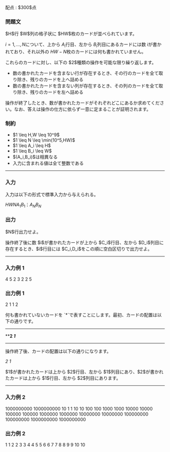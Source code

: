 
<div>

<span>

<span>

<p>
配点 : $300$点
</p>

<div>

<section>

### **問題文**

<p>
$H$行 $W$列の格子状に $HW$枚のカードが並べられています。

$i=1,\ldots,N$について、上から $A_i$行目、左から $B_i$列目にあるカードには数 $i$が書かれており、それ以外の $HW-N$枚のカードには何も書かれていません。
</p>

<p>
これらのカードに対し、以下の $2$種類の操作を可能な限り繰り返します。
</p>

<ul>

<li>
数の書かれたカードを含まない行が存在するとき、その行のカードを全て取り除き、残りのカードを上へ詰める
</li>

<li>
数の書かれたカードを含まない列が存在するとき、その列のカードを全て取り除き、残りのカードを左へ詰める
</li>

</ul>

<p>
操作が終了したとき、数が書かれたカードがそれぞれどこにあるか求めてください。なお、答えは操作の仕方に依らず一意に定まることが証明されます。
</p>

</section>

</div>

<div>

<section>

### **制約**

<ul>

<li>
$1 \leq H,W \leq 10^9$
</li>

<li>
$1 \leq N \leq \min(10^5,HW)$
</li>

<li>
$1 \leq A_i \leq H$
</li>

<li>
$1 \leq B_i \leq W$
</li>

<li>
$(A_i,B_i)$は相異なる
</li>

<li>
入力に含まれる値は全て整数である
</li>

</ul>

</section>

</div>

---

<div>

<div>

<section>

### **入力**

<p>
入力は以下の形式で標準入力から与えられる。
</p>

<div>

$H$$W$$N$$A_1$$B_1$$\vdots$$A_N$$B_N$
</div>

</section>

</div>

<div>

<section>

### **出力**

<p>
$N$行出力せよ。
</p>

<p>
操作終了後に数 $i$が書かれたカードが上から $C_i$行目、左から $D_i$列目に存在するとき、$i$行目には $C_i,D_i$をこの順に空白区切りで出力せよ。
</p>

</section>

</div>

</div>

---

<div>

<section>

### **入力例 1**

<div>

4 5 2
3 2
2 5

</div>

</section>

</div>

<div>

<section>

### **出力例 1**

<div>

2 1
1 2

</div>

<p>
何も書かれていないカードを `*`で表すことにします。最初、カードの配置は以下の通りです。
</p>

<div>

*****
****2
*1***
*****
</div>

<p>
操作終了後、カードの配置は以下の通りになります。
</p>

<div>

*2
1*
</div>

<p>
$1$が書かれたカードは上から $2$行目、左から $1$列目にあり、$2$が書かれたカードは上から $1$行目、左から $2$列目にあります。
</p>

</section>

</div>

---

<div>

<section>

### **入力例 2**

<div>

1000000000 1000000000 10
1 1
10 10
100 100
1000 1000
10000 10000
100000 100000
1000000 1000000
10000000 10000000
100000000 100000000
1000000000 1000000000

</div>

</section>

</div>

<div>

<section>

### **出力例 2**

<div>

1 1
2 2
3 3
4 4
5 5
6 6
7 7
8 8
9 9
10 10

</div>

</section>

</div>

</span>

</span>

</div>
